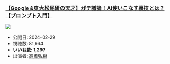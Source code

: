 ### [【Google &東大松尾研の天才】ガチ議論！AI使いこなす裏技とは？【プロンプト入門】](https://www.youtube.com/watch?v=MblAcX9u9s0)
[![](https://img.youtube.com/vi/MblAcX9u9s0/hqdefault.jpg)](https://www.youtube.com/watch?v=MblAcX9u9s0)
-   公開日: 2024-02-29
-   視聴数: 81,664
-   **いいね数: 1,297**
-   出演者: [高橋弘樹](/rehacq_fan/people/高橋弘樹 "wikilink")
